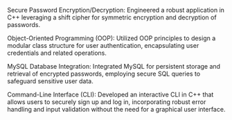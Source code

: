 Secure Password Encryption/Decryption: Engineered a robust application in C++ leveraging a shift cipher for symmetric encryption and decryption of passwords.

Object-Oriented Programming (OOP): Utilized OOP principles to design a modular class structure for user authentication, encapsulating user credentials and related operations.

MySQL Database Integration: Integrated MySQL for persistent storage and retrieval of encrypted passwords, employing secure SQL queries to safeguard sensitive user data.

Command-Line Interface (CLI): Developed an interactive CLI in C++ that allows users to securely sign up and log in, incorporating robust error handling and input validation without the need for a graphical user interface.
